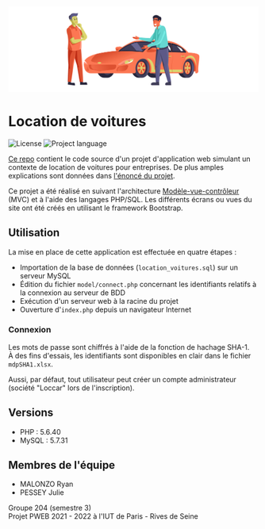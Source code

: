 ![Car dealership](./assets/github-repo-logo.svg)

# Location de voitures

![License](https://img.shields.io/github/license/yusa-ai/pweb?style=flat-square) ![Project language](https://img.shields.io/badge/language-PHP-blue?style=flat-square)

[Ce repo](https://github.com/yusa-ai/pweb) contient le code source d'un projet d'application web simulant un contexte de location de voitures pour entreprises. 
De plus amples explications sont données dans [l'énoncé du projet](PWEB%20PROJET%202021.pdf).

Ce projet a été réalisé en suivant l'architecture [Modèle-vue-contrôleur](https://fr.wikipedia.org/wiki/Mod%C3%A8le-vue-contr%C3%B4leur) (MVC) 
et à l'aide des langages PHP/SQL. Les différents écrans ou vues du site ont été créés en utilisant le framework Bootstrap.

## Utilisation

La mise en place de cette application est effectuée en quatre étapes :
* Importation de la base de données (`location_voitures.sql`) sur un serveur MySQL
* Édition du fichier `model/connect.php` concernant les identifiants relatifs à la connexion au serveur de BDD
* Exécution d'un serveur web à la racine du projet
* Ouverture d'`index.php` depuis un navigateur Internet

### Connexion

Les mots de passe sont chiffrés à l'aide de la fonction de hachage SHA-1.  
À des fins d'essais, les identifiants sont disponibles en clair dans le fichier `mdpSHA1.xlsx`.  

Aussi, par défaut, tout utilisateur peut créer un compte administrateur (société "Loccar" lors de l'inscription).

## Versions

* PHP : 5.6.40
* MySQL : 5.7.31

## Membres de l'équipe

* MALONZO Ryan
* PESSEY Julie

Groupe 204 (semestre 3)  
Projet PWEB 2021 - 2022 à l'IUT de Paris - Rives de Seine